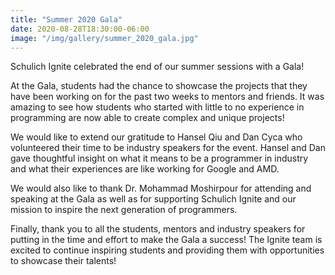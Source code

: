 ```yaml
---
title: "Summer 2020 Gala"
date: 2020-08-28T18:30:00-06:00
image: "/img/gallery/summer_2020_gala.jpg"
---
```


Schulich Ignite celebrated the end of our summer sessions with a Gala!

At the Gala, students had the chance to showcase the projects that they have been working on for the past two weeks to mentors and friends. It was amazing to see how students who started with little to no experience in programming are now able to create complex and unique projects!

We would like to extend our gratitude to Hansel Qiu and Dan Cyca who volunteered their time to be industry speakers for the event. Hansel and Dan gave thoughtful insight on what it means to be a programmer in industry and what their experiences are like working for Google and AMD.

We would also like to thank Dr. Mohammad Moshirpour for attending and speaking at the Gala as well as for supporting Schulich Ignite and our mission to inspire the next generation of programmers.

Finally, thank you to all the students, mentors and industry speakers for putting in the time and effort to make the Gala a success! The Ignite team is excited to continue inspiring students and providing them with opportunities to showcase their talents!
